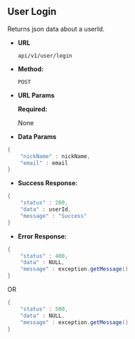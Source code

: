 
**User Login**
----
  Returns json data about a userId.

* **URL**

  `api/v1/user/login`

* **Method:**

  `POST`
  
*  **URL Params**

   **Required:**

   None

* **Data Params**

```java
{
    "nickName" : nickName,
    "email" : email
}
```

  

* **Success Response:**

```java
{
    "status" : 200,
    "data" : userId,
    "message" : "Success"
}
```

* **Error Response:**

```java
{
    "status" : 400,
    "data" : NULL,
    "message" : exception.getMessage()
}
```

OR

```java
{
    "status" : 500,
    "data" : NULL,
    "message" : exception.getMessage()
}
```

